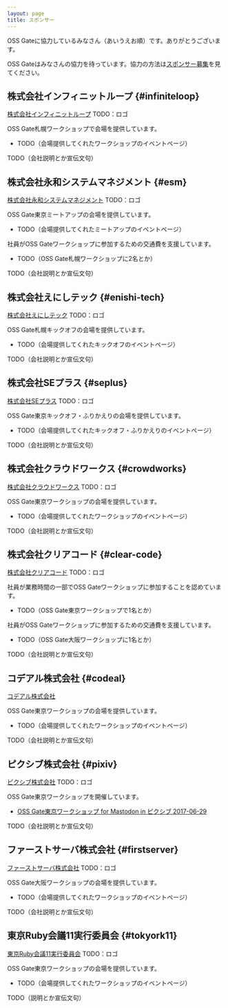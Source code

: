 ```yaml
---
layout: page
title: スポンサー
---
```


OSS Gateに協力しているみなさん（あいうえお順）です。ありがとうございます。

OSS Gateはみなさんの協力を待っています。協力の方法は[スポンサー募集](wanted.html)を見てください。

## 株式会社インフィニットループ {#infiniteloop}

[株式会社インフィニットループ](https://www.infiniteloop.co.jp/) TODO：ロゴ

OSS Gate札幌ワークショップで会場を提供しています。

- TODO（会場提供してくれたワークショップのイベントページ）

TODO（会社説明とか宣伝文句）

## 株式会社永和システムマネジメント {#esm}

[株式会社永和システムマネジメント](http://www.esm.co.jp/) TODO：ロゴ

OSS Gate東京ミートアップの会場を提供しています。

- TODO（会場提供してくれたミートアップのイベントページ）

社員がOSS Gateワークショップに参加するための交通費を支援しています。

- TODO（OSS Gate札幌ワークショップに2名とか）

TODO（会社説明とか宣伝文句）

## 株式会社えにしテック {#enishi-tech}

[株式会社えにしテック](https://www.enishi-tech.com/) TODO：ロゴ

OSS Gate札幌キックオフの会場を提供しています。

- TODO（会場提供してくれたキックオフのイベントページ）

TODO（会社説明とか宣伝文句）

## 株式会社SEプラス {#seplus}

[株式会社SEプラス](https://www.seplus.jp/) TODO：ロゴ

OSS Gate東京キックオフ・ふりかえりの会場を提供しています。

- TODO（会場提供してくれたキックオフ・ふりかえりのイベントページ）

TODO（会社説明とか宣伝文句）

## 株式会社クラウドワークス {#crowdworks}

[株式会社クラウドワークス](https://crowdworks.co.jp/) TODO：ロゴ

OSS Gate東京ワークショップの会場を提供しています。

- TODO（会場提供してくれたワークショップのイベントページ）

TODO（会社説明とか宣伝文句）

## 株式会社クリアコード {#clear-code}

[株式会社クリアコード](http://www.clear-code.com/) TODO：ロゴ

社員が業務時間の一部でOSS Gateワークショップに参加することを認めています。

- TODO（OSS Gate東京ワークショップで1名とか）

社員がOSS Gateワークショップに参加するための交通費を支援しています。

- TODO（OSS Gate大阪ワークショップに1名とか）

TODO（会社説明とか宣伝文句）

## コデアル株式会社 {#codeal}

[コデアル株式会社](https://www.codeal.work/)

OSS Gate東京ワークショップの会場を提供しています。

- TODO（会場提供してくれたワークショップのイベントページ）

TODO（会社説明とか宣伝文句）

## ピクシブ株式会社 {#pixiv}

[ピクシブ株式会社](https://www.pixiv.co.jp/) TODO：ロゴ

OSS Gate東京ワークショップを開催しています。

- [OSS Gate東京ワークショップ for Mastodon in ピクシブ 2017-06-29](https://oss-gate.doorkeeper.jp/events/61807)

TODO（会社説明とか宣伝文句）

## ファーストサーバ株式会社 {#firstserver}

[ファーストサーバ株式会社](https://www.firstserver.co.jp/) TODO：ロゴ

OSS Gate大阪ワークショップの会場を提供しています。

- TODO（会場提供してくれたワークショップのイベントページ）

TODO（会社説明とか宣伝文句）

## 東京Ruby会議11実行委員会 {#tokyork11}

[東京Ruby会議11実行委員会](http://regional.rubykaigi.org/tokyo11/) TODO：ロゴ

OSS Gate東京ワークショップの会場を提供しています。

- TODO（会場提供してくれたワークショップのイベントページ）

TODO（説明とか宣伝文句）
